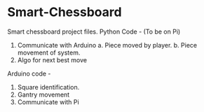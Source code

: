# Smart-Chessboard
Smart chessboard project files.
Python Code - (To be on Pi) 
  1. Communicate with Arduino
     a. Piece moved by player.
     b. Piece movement of system.
  2. Algo for next best move

Arduino code - 
  1. Square identification.
  2. Gantry movement
  3. Communicate with Pi
